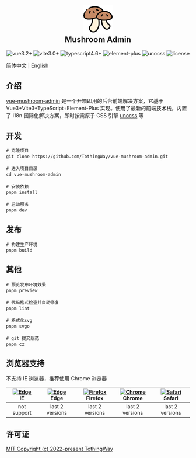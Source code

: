 <p align="center" style="margin-bottom: 0">
  <img width="80" src="./src/assets/logo.png">
</p>

<h2 align="center" style="margin-top: 0">Mushroom Admin</h2>

<p align="center">
  <img src="https://img.shields.io/badge/vue-3.2%2B-brightgreen" alt="vue3.2+">
  <img src="https://img.shields.io/badge/vite-3.0%2B-brightgreen" alt="vite3.0+">
  <img src="https://img.shields.io/badge/typescript-4.6%2B-blue" alt="typescript4.6+">
  <img src="https://img.shields.io/badge/element--plus-last-brightgreen" alt="element-plus">
  <img src="https://img.shields.io/badge/unocss-last-brightgreen" alt="unocss">
  <img src="https://img.shields.io/badge/license-MIT-green" alt="license">
</p>

简体中文 | [English](./README.EN.md)

## 介绍

[vue-mushroom-admin](https://github.com/TothingWay/vue-mushroom-admin) 是一个开箱即用的后台前端解决方案，它基于 Vue3+Vite3+TypeScript+Element-Plus 实现。使用了最新的前端技术栈，内置了 i18n 国际化解决方案，即时按需原子 CSS 引擎 [unocss](https://github.com/unocss/unocss) 等


## 开发

```
# 克隆项目
git clone https://github.com/TothingWay/vue-mushroom-admin.git

# 进入项目目录
cd vue-mushroom-admin

# 安装依赖
pnpm install

# 启动服务
pnpm dev
```


## 发布

```
# 构建生产环境
pnpm build
```


## 其他

```
# 预览发布环境效果
pnpm preview

# 代码格式检查并自动修复
pnpm lint

# 格式化svg
pnpm svgo

# git 提交规范
pnpm cz
```

## 浏览器支持

不支持 IE 浏览器，推荐使用 Chrome 浏览器

| [<img src="https://raw.githubusercontent.com/alrra/browser-logos/master/src/edge/edge_48x48.png" alt=" Edge" width="24px" height="24px" />](http://godban.github.io/browsers-support-badges/)</br>IE | [<img src="https://raw.githubusercontent.com/alrra/browser-logos/master/src/edge/edge_48x48.png" alt=" Edge" width="24px" height="24px" />](http://godban.github.io/browsers-support-badges/)</br>Edge | [<img src="https://raw.githubusercontent.com/alrra/browser-logos/master/src/firefox/firefox_48x48.png" alt="Firefox" width="24px" height="24px" />](http://godban.github.io/browsers-support-badges/)</br>Firefox | [<img src="https://raw.githubusercontent.com/alrra/browser-logos/master/src/chrome/chrome_48x48.png" alt="Chrome" width="24px" height="24px" />](http://godban.github.io/browsers-support-badges/)</br>Chrome | [<img src="https://raw.githubusercontent.com/alrra/browser-logos/master/src/safari/safari_48x48.png" alt="Safari" width="24px" height="24px" />](http://godban.github.io/browsers-support-badges/)</br>Safari |
| :--------------------------------------------------------------------------------------------------------------------------------------------------------------------------------------------------: | :----------------------------------------------------------------------------------------------------------------------------------------------------------------------------------------------------: | :---------------------------------------------------------------------------------------------------------------------------------------------------------------------------------------------------------------: | :-----------------------------------------------------------------------------------------------------------------------------------------------------------------------------------------------------------: | :-----------------------------------------------------------------------------------------------------------------------------------------------------------------------------------------------------------: |
|                                                                                             not support                                                                                              |                                                                                            last 2 versions                                                                                             |                                                                                                  last 2 versions                                                                                                  |                                                                                                last 2 versions                                                                                                |                                                                                                last 2 versions  


## 许可证

[MIT Copyright (c) 2022-present TothingWay](https://github.com/TothingWay/vue-mushroom-admin/blob/main/LICENSE)
